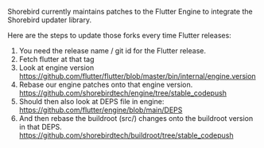 Shorebird currently maintains patches to the Flutter Engine to integrate the Shorebird updater library.

Here are the steps to update those forks every time Flutter releases:

1. You need the release name / git id for the Flutter release.
1. Fetch flutter at that tag
1. Look at engine version https://github.com/flutter/flutter/blob/master/bin/internal/engine.version
1. Rebase our engine patches onto that engine version. https://github.com/shorebirdtech/engine/tree/stable_codepush
1. Should then also look at DEPS file in engine: https://github.com/flutter/engine/blob/main/DEPS
1. And then rebase the buildroot (src/) changes onto the buildroot version in that DEPS. https://github.com/shorebirdtech/buildroot/tree/stable_codepush
